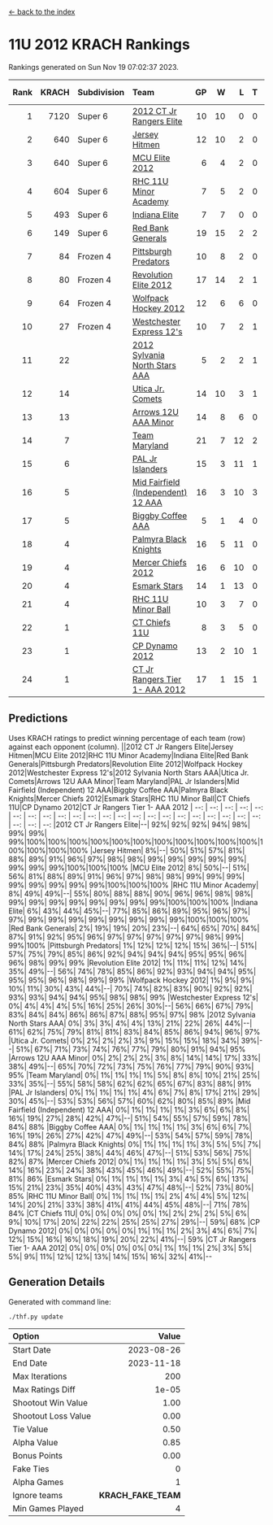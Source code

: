[<- back to the index](readme.md)
# 11U 2012 KRACH Rankings
Rankings generated on Sun Nov 19 07:02:37 2023.

Rank|KRACH|Subdivision|Team|GP|W|L|T|OTW|OTL|SoS|Exp Wins|Win Diff
---:|---:|:---|:---|---:|---:|---:|---:|---:|---:|---:|---:|---:
1|7120|Super 6|[2012 CT Jr Rangers Elite](https://gamesheetstats.com/seasons/3664/teams/140909/schedule)|10|10|0|0|0|0|128|10.8|-0.0
2|640|Super 6|[Jersey Hitmen](https://gamesheetstats.com/seasons/3664/teams/140915/schedule)|12|10|2|0|0|0|660|10.8|-0.0
3|640|Super 6|[MCU Elite 2012](https://gamesheetstats.com/seasons/3664/teams/140908/schedule)|6|4|2|0|2|0|374|4.8|-0.0
4|604|Super 6|[RHC 11U Minor Academy](https://gamesheetstats.com/seasons/3664/teams/140913/schedule)|7|5|2|0|0|1|1067|5.8|-0.0
5|493|Super 6|[Indiana Elite](https://gamesheetstats.com/seasons/3664/teams/144355/schedule)|7|7|0|0|0|0|9|7.9|0.0
6|149|Super 6|[Red Bank Generals](https://gamesheetstats.com/seasons/3664/teams/140916/schedule)|19|15|2|2|2|0|57|16.9|0.0
7|84|Frozen 4|[Pittsburgh Predators](https://gamesheetstats.com/seasons/3664/teams/140925/schedule)|10|8|2|0|0|1|35|8.9|0.0
8|80|Frozen 4|[Revolution Elite 2012](https://gamesheetstats.com/seasons/3664/teams/140924/schedule)|17|14|2|1|1|0|28|15.4|0.0
9|64|Frozen 4|[Wolfpack Hockey 2012](https://gamesheetstats.com/seasons/3664/teams/140914/schedule)|12|6|6|0|0|1|1290|6.8|-0.0
10|27|Frozen 4|[Westchester Express 12's](https://gamesheetstats.com/seasons/3664/teams/140919/schedule)|10|7|2|1|1|0|19|8.4|0.0
11|22||[2012 Sylvania North Stars AAA](https://gamesheetstats.com/seasons/3664/teams/162461/schedule)|5|2|2|1|0|0|168|3.4|0.0
12|14||[Utica Jr. Comets](https://gamesheetstats.com/seasons/3664/teams/140923/schedule)|14|10|3|1|2|0|22|11.4|0.0
13|13||[Arrows 12U AAA Minor](https://gamesheetstats.com/seasons/3664/teams/140920/schedule)|14|8|6|0|1|0|71|8.9|0.0
14|7||[Team Maryland](https://gamesheetstats.com/seasons/3664/teams/140928/schedule)|21|7|12|2|1|0|1329|8.9|0.0
15|6||[PAL Jr Islanders](https://gamesheetstats.com/seasons/3664/teams/140921/schedule)|15|3|11|1|0|2|966|4.4|0.0
16|5||[Mid Fairfield (Independent) 12 AAA](https://gamesheetstats.com/seasons/3664/teams/140910/schedule)|16|3|10|3|0|2|70|5.4|0.0
17|5||[Biggby Coffee AAA](https://gamesheetstats.com/seasons/3664/teams/144354/schedule)|5|1|4|0|0|0|171|1.9|0.0
18|4||[Palmyra Black Knights](https://gamesheetstats.com/seasons/3664/teams/140927/schedule)|16|5|11|0|0|1|33|5.9|0.0
19|4||[Mercer Chiefs 2012](https://gamesheetstats.com/seasons/3664/teams/140918/schedule)|16|6|10|0|0|1|21|6.9|0.0
20|4||[Esmark Stars](https://gamesheetstats.com/seasons/3664/teams/140926/schedule)|14|1|13|0|0|0|217|1.9|0.0
21|4||[RHC 11U Minor Ball](https://gamesheetstats.com/seasons/3664/teams/140917/schedule)|10|3|7|0|0|0|28|3.9|0.0
22|1||[CT Chiefs 11U](https://gamesheetstats.com/seasons/3664/teams/140912/schedule)|8|3|5|0|0|1|4|3.9|0.0
23|1||[CP Dynamo 2012](https://gamesheetstats.com/seasons/3664/teams/140922/schedule)|13|2|10|1|0|0|97|3.4|0.0
24|1||[CT Jr Rangers Tier 1- AAA 2012](https://gamesheetstats.com/seasons/3664/teams/140911/schedule)|17|1|15|1|0|0|67|2.4|0.0

## Predictions
Uses KRACH ratings to predict winning percentage of each team (row) against each opponent (column).
||2012 CT Jr Rangers Elite|Jersey Hitmen|MCU Elite 2012|RHC 11U Minor Academy|Indiana Elite|Red Bank Generals|Pittsburgh Predators|Revolution Elite 2012|Wolfpack Hockey 2012|Westchester Express 12's|2012 Sylvania North Stars AAA|Utica Jr. Comets|Arrows 12U AAA Minor|Team Maryland|PAL Jr Islanders|Mid Fairfield (Independent) 12 AAA|Biggby Coffee AAA|Palmyra Black Knights|Mercer Chiefs 2012|Esmark Stars|RHC 11U Minor Ball|CT Chiefs 11U|CP Dynamo 2012|CT Jr Rangers Tier 1- AAA 2012
| --: | --: | --: | --: | --: | --: | --: | --: | --: | --: | --: | --: | --: | --: | --: | --: | --: | --: | --: | --: | --: | --: | --: | --: | --: 
|2012 CT Jr Rangers Elite|--| 92%| 92%| 92%| 94%| 98%| 99%| 99%| 99%|100%|100%|100%|100%|100%|100%|100%|100%|100%|100%|100%|100%|100%|100%|100%
|Jersey Hitmen|  8%|--| 50%| 51%| 57%| 81%| 88%| 89%| 91%| 96%| 97%| 98%| 98%| 99%| 99%| 99%| 99%| 99%| 99%| 99%| 99%|100%|100%|100%
|MCU Elite 2012|  8%| 50%|--| 51%| 56%| 81%| 88%| 89%| 91%| 96%| 97%| 98%| 98%| 99%| 99%| 99%| 99%| 99%| 99%| 99%| 99%|100%|100%|100%
|RHC 11U Minor Academy|  8%| 49%| 49%|--| 55%| 80%| 88%| 88%| 90%| 96%| 96%| 98%| 98%| 99%| 99%| 99%| 99%| 99%| 99%| 99%| 99%|100%|100%|100%
|Indiana Elite|  6%| 43%| 44%| 45%|--| 77%| 85%| 86%| 89%| 95%| 96%| 97%| 97%| 99%| 99%| 99%| 99%| 99%| 99%| 99%| 99%|100%|100%|100%
|Red Bank Generals|  2%| 19%| 19%| 20%| 23%|--| 64%| 65%| 70%| 84%| 87%| 91%| 92%| 95%| 96%| 97%| 97%| 97%| 97%| 97%| 98%| 99%| 99%|100%
|Pittsburgh Predators|  1%| 12%| 12%| 12%| 15%| 36%|--| 51%| 57%| 75%| 79%| 85%| 86%| 92%| 94%| 94%| 94%| 95%| 95%| 96%| 96%| 98%| 99%| 99%
|Revolution Elite 2012|  1%| 11%| 11%| 12%| 14%| 35%| 49%|--| 56%| 74%| 78%| 85%| 86%| 92%| 93%| 94%| 94%| 95%| 95%| 95%| 96%| 98%| 99%| 99%
|Wolfpack Hockey 2012|  1%|  9%|  9%| 10%| 11%| 30%| 43%| 44%|--| 70%| 74%| 82%| 83%| 90%| 92%| 92%| 93%| 93%| 94%| 94%| 95%| 98%| 98%| 99%
|Westchester Express 12's|  0%|  4%|  4%|  4%|  5%| 16%| 25%| 26%| 30%|--| 56%| 66%| 67%| 79%| 83%| 84%| 84%| 86%| 86%| 87%| 88%| 95%| 97%| 98%
|2012 Sylvania North Stars AAA|  0%|  3%|  3%|  4%|  4%| 13%| 21%| 22%| 26%| 44%|--| 61%| 62%| 75%| 79%| 81%| 81%| 83%| 84%| 85%| 86%| 94%| 96%| 97%
|Utica Jr. Comets|  0%|  2%|  2%|  2%|  3%|  9%| 15%| 15%| 18%| 34%| 39%|--| 51%| 67%| 71%| 73%| 74%| 76%| 77%| 79%| 80%| 91%| 94%| 95%
|Arrows 12U AAA Minor|  0%|  2%|  2%|  2%|  3%|  8%| 14%| 14%| 17%| 33%| 38%| 49%|--| 65%| 70%| 72%| 73%| 75%| 76%| 77%| 79%| 90%| 93%| 95%
|Team Maryland|  0%|  1%|  1%|  1%|  1%|  5%|  8%|  8%| 10%| 21%| 25%| 33%| 35%|--| 55%| 58%| 58%| 62%| 62%| 65%| 67%| 83%| 88%| 91%
|PAL Jr Islanders|  0%|  1%|  1%|  1%|  1%|  4%|  6%|  7%|  8%| 17%| 21%| 29%| 30%| 45%|--| 53%| 53%| 56%| 57%| 60%| 62%| 80%| 85%| 89%
|Mid Fairfield (Independent) 12 AAA|  0%|  1%|  1%|  1%|  1%|  3%|  6%|  6%|  8%| 16%| 19%| 27%| 28%| 42%| 47%|--| 51%| 54%| 55%| 57%| 59%| 78%| 84%| 88%
|Biggby Coffee AAA|  0%|  1%|  1%|  1%|  1%|  3%|  6%|  6%|  7%| 16%| 19%| 26%| 27%| 42%| 47%| 49%|--| 53%| 54%| 57%| 59%| 78%| 84%| 88%
|Palmyra Black Knights|  0%|  1%|  1%|  1%|  1%|  3%|  5%|  5%|  7%| 14%| 17%| 24%| 25%| 38%| 44%| 46%| 47%|--| 51%| 53%| 56%| 75%| 82%| 87%
|Mercer Chiefs 2012|  0%|  1%|  1%|  1%|  1%|  3%|  5%|  5%|  6%| 14%| 16%| 23%| 24%| 38%| 43%| 45%| 46%| 49%|--| 52%| 55%| 75%| 81%| 86%
|Esmark Stars|  0%|  1%|  1%|  1%|  1%|  3%|  4%|  5%|  6%| 13%| 15%| 21%| 23%| 35%| 40%| 43%| 43%| 47%| 48%|--| 52%| 73%| 80%| 85%
|RHC 11U Minor Ball|  0%|  1%|  1%|  1%|  1%|  2%|  4%|  4%|  5%| 12%| 14%| 20%| 21%| 33%| 38%| 41%| 41%| 44%| 45%| 48%|--| 71%| 78%| 84%
|CT Chiefs 11U|  0%|  0%|  0%|  0%|  0%|  1%|  2%|  2%|  2%|  5%|  6%|  9%| 10%| 17%| 20%| 22%| 22%| 25%| 25%| 27%| 29%|--| 59%| 68%
|CP Dynamo 2012|  0%|  0%|  0%|  0%|  0%|  1%|  1%|  1%|  2%|  3%|  4%|  6%|  7%| 12%| 15%| 16%| 16%| 18%| 19%| 20%| 22%| 41%|--| 59%
|CT Jr Rangers Tier 1- AAA 2012|  0%|  0%|  0%|  0%|  0%|  0%|  1%|  1%|  1%|  2%|  3%|  5%|  5%|  9%| 11%| 12%| 12%| 13%| 14%| 15%| 16%| 32%| 41%|--

## Generation Details

Generated with command line:
```
./thf.py update
```

| Option | Value |
| :----- | ----: |
| Start Date | 2023-08-26 |
| End Date | 2023-11-18 |
| Max Iterations | 200 |
| Max Ratings Diff | 1e-05 |
| Shootout Win Value | 1.00 |
| Shootout Loss Value | 0.00 |
| Tie Value | 0.50 |
| Alpha Value | 0.85 |
| Bonus Points | 0.00 |
| Fake Ties | 0 |
| Alpha Games | 1 |
| Ignore teams | __KRACH_FAKE_TEAM__ |
| Min Games Played | 4 |

